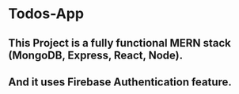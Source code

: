 # Todos-App
## This Project is a fully functional MERN stack (MongoDB, Express, React, Node). 
## And it uses Firebase Authentication feature.